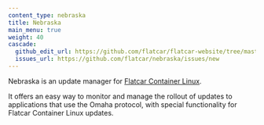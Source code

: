 ```yaml
---
content_type: nebraska
title: Nebraska
main_menu: true
weight: 40
cascade:
  github_edit_url: https://github.com/flatcar/flatcar-website/tree/master/content/docs/latest/nebraska
  issues_url: https://github.com/flatcar/nebraska/issues/new
---
```


Nebraska is an update manager for [Flatcar Container Linux](https://flatcar.org/).

It offers an easy way to monitor and manage the rollout of updates to applications that use the Omaha protocol, with special functionality for Flatcar Container Linux updates.
